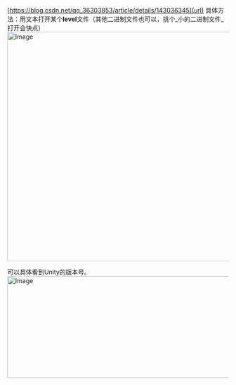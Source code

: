 [https://blog.csdn.net/qq_36303853/article/details/143036345](url)
具体方法：用文本打开某个**level**文件（其他二进制文件也可以，挑个_小的二进制文件_打开会快点）
<img width="662" height="522" alt="Image" src="https://github.com/user-attachments/assets/147f2534-69fe-42b9-9569-84bef9f3261c" />

可以具体看到Unity的版本号。
<img width="816" height="232" alt="Image" src="https://github.com/user-attachments/assets/82dd4e1d-813a-4e98-89a8-fdc0b400cadd" />